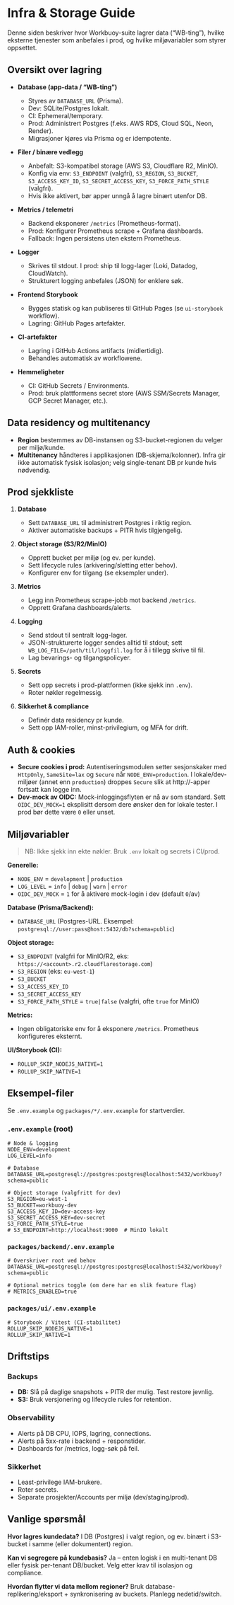 # Infra & Storage Guide

Denne siden beskriver hvor Workbuoy-suite lagrer data (“WB-ting”), hvilke eksterne tjenester som anbefales i prod, og hvilke miljøvariabler som styrer oppsettet.

## Oversikt over lagring

- **Database (app-data / “WB-ting”)**
  - Styres av `DATABASE_URL` (Prisma).
  - Dev: SQLite/Postgres lokalt.
  - CI: Ephemeral/temporary.
  - Prod: Administrert Postgres (f.eks. AWS RDS, Cloud SQL, Neon, Render).
  - Migrasjoner kjøres via Prisma og er idempotente.

- **Filer / binære vedlegg**
  - Anbefalt: S3-kompatibel storage (AWS S3, Cloudflare R2, MinIO).
  - Konfig via env: `S3_ENDPOINT` (valgfri), `S3_REGION`, `S3_BUCKET`, `S3_ACCESS_KEY_ID`, `S3_SECRET_ACCESS_KEY`, `S3_FORCE_PATH_STYLE` (valgfri).
  - Hvis ikke aktivert, bør apper unngå å lagre binært utenfor DB.

- **Metrics / telemetri**
  - Backend eksponerer `/metrics` (Prometheus-format).
  - Prod: Konfigurer Prometheus scrape + Grafana dashboards.
  - Fallback: Ingen persistens uten ekstern Prometheus.

- **Logger**
  - Skrives til stdout. I prod: ship til logg-lager (Loki, Datadog, CloudWatch).
  - Strukturert logging anbefales (JSON) for enklere søk.

- **Frontend Storybook**
  - Bygges statisk og kan publiseres til GitHub Pages (se `ui-storybook` workflow).
  - Lagring: GitHub Pages artefakter.

- **CI-artefakter**
  - Lagring i GitHub Actions artifacts (midlertidig).
  - Behandles automatisk av workflowene.

- **Hemmeligheter**
  - CI: GitHub Secrets / Environments.
  - Prod: bruk plattformens secret store (AWS SSM/Secrets Manager, GCP Secret Manager, etc.).

## Data residency og multitenancy

- **Region** bestemmes av DB-instansen og S3-bucket-regionen du velger per miljø/kunde.
- **Multitenancy** håndteres i applikasjonen (DB-skjema/kolonner). Infra gir ikke automatisk fysisk isolasjon; velg single-tenant DB pr kunde hvis nødvendig.

## Prod sjekkliste

1. **Database**  
   - Sett `DATABASE_URL` til administrert Postgres i riktig region.  
   - Aktiver automatiske backups + PITR hvis tilgjengelig.

2. **Object storage (S3/R2/MinIO)**  
   - Opprett bucket per miljø (og ev. per kunde).  
   - Sett lifecycle rules (arkivering/sletting etter behov).  
   - Konfigurer env for tilgang (se eksempler under).

3. **Metrics**  
   - Legg inn Prometheus scrape-jobb mot backend `/metrics`.  
   - Opprett Grafana dashboards/alerts.

4. **Logging**
   - Send stdout til sentralt logg-lager.
   - JSON-strukturerte logger sendes alltid til stdout; sett `WB_LOG_FILE=/path/til/loggfil.log` for å i tillegg skrive til fil.
   - Lag bevarings- og tilgangspolicyer.

5. **Secrets**  
   - Sett opp secrets i prod-plattformen (ikke sjekk inn `.env`).  
   - Roter nøkler regelmessig.

6. **Sikkerhet & compliance**
   - Definér data residency pr kunde.
   - Sett opp IAM-roller, minst-privilegium, og MFA for drift.

## Auth & cookies

- **Secure cookies i prod:** Autentiseringsmodulen setter sesjonskaker med `HttpOnly`, `SameSite=lax` og `Secure` når `NODE_ENV=production`. I lokale/dev-miljøer (annet enn `production`) droppes `Secure` slik at http://-apper fortsatt kan logge inn.
- **Dev-mock av OIDC:** Mock-inloggingsflyten er nå av som standard. Sett `OIDC_DEV_MOCK=1` eksplisitt dersom dere ønsker den for lokale tester. I prod bør dette være `0` eller unset.

## Miljøvariabler

> NB: Ikke sjekk inn ekte nøkler. Bruk `.env` lokalt og secrets i CI/prod.

**Generelle:**
- `NODE_ENV` = `development` | `production`
- `LOG_LEVEL` = `info` | `debug` | `warn` | `error`
- `OIDC_DEV_MOCK` = `1` for å aktivere mock-login i dev (default `0`/av)

**Database (Prisma/Backend):**
- `DATABASE_URL` (Postgres-URL. Eksempel: `postgresql://user:pass@host:5432/db?schema=public`)

**Object storage:**
- `S3_ENDPOINT` (valgfri for MinIO/R2, eks: `https://<account>.r2.cloudflarestorage.com`)
- `S3_REGION` (eks: `eu-west-1`)
- `S3_BUCKET`
- `S3_ACCESS_KEY_ID`
- `S3_SECRET_ACCESS_KEY`
- `S3_FORCE_PATH_STYLE` = `true|false` (valgfri, ofte `true` for MinIO)

**Metrics:**
- Ingen obligatoriske env for å eksponere `/metrics`. Prometheus konfigureres eksternt.

**UI/Storybook (CI):**
- `ROLLUP_SKIP_NODEJS_NATIVE=1`
- `ROLLUP_SKIP_NATIVE=1`

## Eksempel-filer

Se `.env.example` og `packages/*/.env.example` for startverdier.

### `.env.example` (root)
```env
# Node & logging
NODE_ENV=development
LOG_LEVEL=info

# Database
DATABASE_URL=postgresql://postgres:postgres@localhost:5432/workbuoy?schema=public

# Object storage (valgfritt for dev)
S3_REGION=eu-west-1
S3_BUCKET=workbuoy-dev
S3_ACCESS_KEY_ID=dev-access-key
S3_SECRET_ACCESS_KEY=dev-secret
S3_FORCE_PATH_STYLE=true
# S3_ENDPOINT=http://localhost:9000  # MinIO lokalt
```

### `packages/backend/.env.example`
```env
# Overskriver root ved behov
DATABASE_URL=postgresql://postgres:postgres@localhost:5432/workbuoy?schema=public

# Optional metrics toggle (om dere har en slik feature flag)
# METRICS_ENABLED=true
```

### `packages/ui/.env.example`
```env
# Storybook / Vitest (CI-stabilitet)
ROLLUP_SKIP_NODEJS_NATIVE=1
ROLLUP_SKIP_NATIVE=1
```

## Driftstips

### Backups

- **DB:** Slå på daglige snapshots + PITR der mulig. Test restore jevnlig.
- **S3:** Bruk versjonering og lifecycle rules for retention.

### Observability

- Alerts på DB CPU, IOPS, lagring, connections.
- Alerts på 5xx-rate i backend + responstider.
- Dashboards for /metrics, logg-søk på feil.

### Sikkerhet

- Least-privilege IAM-brukere.
- Roter secrets.
- Separate prosjekter/Accounts per miljø (dev/staging/prod).

## Vanlige spørsmål

**Hvor lagres kundedata?**
I DB (Postgres) i valgt region, og ev. binært i S3-bucket i samme (eller dokumentert) region.

**Kan vi segregere på kundebasis?**
Ja – enten logisk i en multi-tenant DB eller fysisk per-tenant DB/bucket. Velg etter krav til isolasjon og compliance.

**Hvordan flytter vi data mellom regioner?**
Bruk database-replikering/eksport + synkronisering av buckets. Planlegg nedetid/switch.
